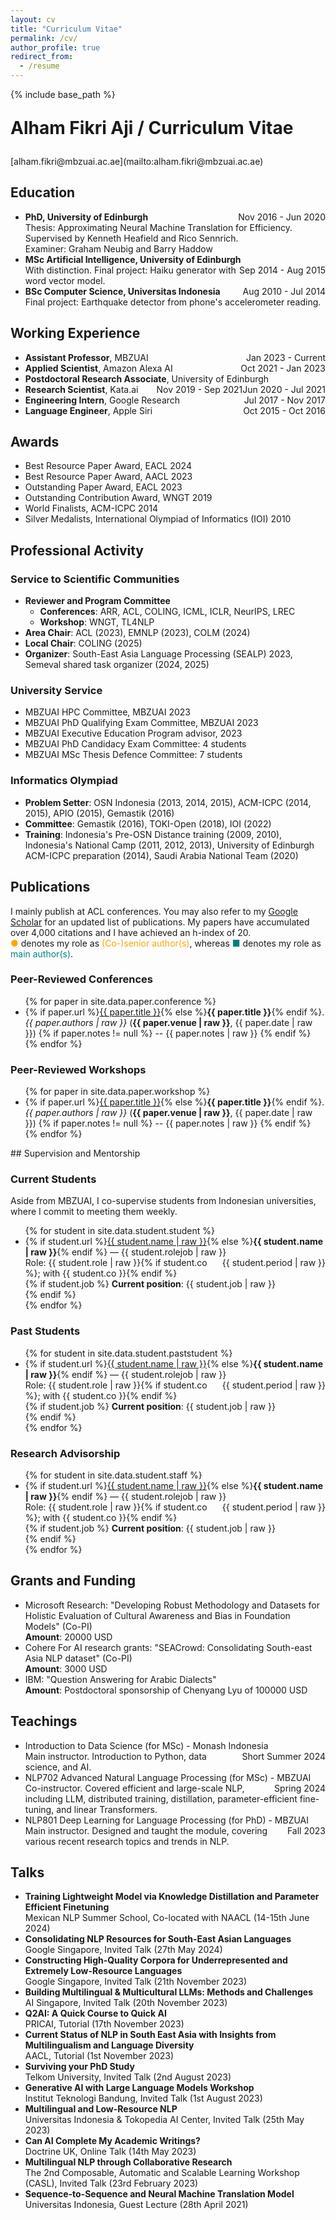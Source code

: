 ```yaml
---
layout: cv
title: "Curriculum Vitae"
permalink: /cv/
author_profile: true
redirect_from:
  - /resume
---
```


{% include base_path %}
<p style="font-size: 2em; font-weight: bold;">Alham Fikri Aji / Curriculum Vitae</p>
[alham.fikri@mbzuai.ac.ae](mailto:alham.fikri@mbzuai.ac.ae)

[//]: # (I am an assistant professor at MBZUAI. I obtained my Ph.D. from the University of Edinburgh’s Institute for Language, Cognition, and Computation, where I focused on enhancing the training and inference speed of machine translation. My studies were supervised by Dr. Kenneth Heafield and Dr. Rico Sennrich. Presently, my research centers on multilingual, low-resource, and low-compute NLP. I have worked on lightweight models via distillation, as well as adapting models to unseen languages in cases of limited training data.)
[//]: # (I have been developing various multilingual large language models such as BLOOMZ/mT0, Jais, Bactrian-X, and more. I have also worked on building multilingual and under-represented NLP resources and benchmarks, especially those that capture local culture and nuances, some of which were awarded best resource papers.)
[//]: # (In the past, I have gained industry experience at companies such as Amazon, Google, and Apple.)


## Education

* **PhD, University of Edinburgh** <span style="float: right;">Nov 2016 - Jun 2020</span><br>
  <span class='desc'>Thesis: Approximating Neural Machine Translation for Efficiency.</span><br>
  <span class='desc'>Supervised by Kenneth Heafield and Rico Sennrich.</span><br>
  <span class='desc'>Examiner: Graham Neubig and Barry Haddow</span>
* **MSc Artificial Intelligence, University of Edinburgh** <span style="float: right;">Sep 2014 - Aug 2015</span>\
  <span class='desc'>With distinction. Final project: Haiku generator with word vector model.</span>
* **BSc Computer Science, Universitas Indonesia** <span style="float: right;">Aug 2010 - Jul 2014</span>\
  <span class='desc'>Final project: Earthquake detector from phone's accelerometer reading.</span>

## Working Experience

* **Assistant Professor**, MBZUAI <span style="float: right;"> Jan 2023 - Current</span>
* **Applied Scientist**, Amazon Alexa AI <span style="float: right;"> Oct 2021 - Jan 2023</span>
* **Postdoctoral Research Associate**, University of Edinburgh <span style="float: right;"> Jun 2020 - Jul 2021</span>
* **Research Scientist**, Kata.ai  <span style="float: right;"> Nov 2019 - Sep 2021</span>
* **Engineering Intern**, Google Research <span style="float: right;"> Jul 2017 - Nov 2017</span>
* **Language Engineer**, Apple Siri  <span style="float: right;">Oct 2015 - Oct 2016</span>


## Awards

* Best Resource Paper Award, EACL 2024
* Best Resource Paper Award, AACL 2023
* Outstanding Paper Award, EACL 2023
* Outstanding Contribution Award, WNGT 2019
* World Finalists, ACM-ICPC 2014
* Silver Medalists, International Olympiad of Informatics (IOI) 2010


## Professional Activity

### Service to Scientific Communities

* **Reviewer and Program Committee**
  * **Conferences**: ARR, ACL, COLING, ICML, ICLR, NeurIPS, LREC
  * **Workshop**: WNGT, TL4NLP
* **Area Chair**: ACL (2023), EMNLP (2023), COLM (2024)
* **Local Chair**: COLING (2025)
* **Organizer**: South-East Asia Language Processing (SEALP) 2023, Semeval shared task organizer (2024, 2025)

### University Service

* MBZUAI HPC Committee, MBZUAI 2023
* MBZUAI PhD Qualifying Exam Committee, MBZUAI 2023
* MBZUAI Executive Education Program advisor, 2023
* MBZUAI PhD Candidacy Exam Committee: 4 students
  <!-- 2024 (2): Muhammad Taimoor Haseeb (student of Gus Jia), Artem Agafonov (student of Martin Takac) -->
  <!-- 2023 (2): Muhammad Arslan Manzoor (student of Preslav Nakov), Abdulla Jasem Ahmed Jaber Almansoori (student of Martin Takac) -->
* MBZUAI MSc Thesis Defence Committee: 7 students
  <!-- 2024 (5): Yichen (Will) Huang, Amirbek Djanibekov, Adham Ibrahim, Ahmed Rashed Ahmed Mubarak Almansoori, Ahmed Mohamed Mubarak Ali Albreiki -->
  <!-- 2023 (2): Sarah Albarri, Muhammad Umar Salman -->


### Informatics Olympiad

  * **Problem Setter**: OSN Indonesia (2013, 2014, 2015), ACM-ICPC (2014, 2015), APIO (2015), Gemastik (2016)
  * **Committee**: Gemastik (2016), TOKI-Open (2018), IOI (2022)
  * **Training**: Indonesia's Pre-OSN Distance training (2009, 2010), Indonesia's National Camp (2011, 2012, 2013), University of Edinburgh ACM-ICPC preparation (2014), Saudi Arabia National Team (2020)

<div class="page-break"></div>

## Publications
I mainly publish at ACL conferences. You may also refer to my [Google Scholar](https://scholar.google.ca/citations?hl=en&user=0Cyfqv4AAAAJ&view_op=list_works&sortby=pubdate) for an updated list of publications. My papers have accumulated over 4,000 citations and I have achieved an h-index of 20.<br>
<span style="color: orange;">●</span> denotes my role as <span style="color: orange;">(Co-)senior author(s)</span>, whereas <span style="color: teal;">■</span> denotes my role as <span style="color: teal;">main author(s)</span>.
### Peer-Reviewed Conferences
<div class="compact-ul">
<ul>
{% for paper in site.data.paper.conference %}
<li class="{% if paper.author and paper.author == 'first' %}first-author{% elsif paper.author and paper.author == 'last' %}last-author{% else %}default-author{% endif %}">
    {% if paper.url %}<a href="{{ paper.url }}">{{ paper.title }}</a>{% else %}<strong>{{ paper.title }}</strong>{% endif %}. <i>{{ paper.authors | raw }}</i> (<b>{{ paper.venue | raw }}</b>, {{ paper.date | raw }})
    {% if paper.notes != null %} -- {{ paper.notes | raw }}
    {% endif %}
</li>
{% endfor %}
</ul>
</div>

### Peer-Reviewed Workshops
<div class="compact-ul">
<ul>
{% for paper in site.data.paper.workshop %}
<li class="{% if paper.author and paper.author == 'first' %}first-author{% elsif paper.author and paper.author == 'last' %}last-author{% else %}default-author{% endif %}">
    {% if paper.url %}<a href="{{ paper.url }}">{{ paper.title }}</a>{% else %}<strong>{{ paper.title }}</strong>{% endif %}. <i>{{ paper.authors | raw }}</i> (<b>{{ paper.venue | raw }}</b>, {{ paper.date | raw }})
    {% if paper.notes != null %} -- {{ paper.notes | raw }}
    {% endif %}
</li>
{% endfor %}
</ul>
</div>
## Supervision and Mentorship

### Current Students
Aside from MBZUAI, I co-supervise students from Indonesian universities, where I commit to meeting them weekly.

<ul>
{% for student in site.data.student.student %}
  <li>
   {% if student.url %}<a href="{{ student.url }}">{{ student.name | raw }}</a>{% else %}<strong>{{ student.name | raw }}</strong>{% endif %} — {{ student.rolejob | raw }}<span style="float: right;">{{ student.period | raw }}</span><br>
    Role: {{ student.role | raw }}{% if student.co %}; with {{ student.co }}{% endif %}<br>
    {% if student.job %}
      <strong>Current position</strong>: {{ student.job | raw }}<br>
    {% endif %}
  </li>
{% endfor %}
</ul>

### Past Students
<ul>
{% for student in site.data.student.paststudent %}
  <li>
    {% if student.url %}<a href="{{ student.url }}">{{ student.name | raw }}</a>{% else %}<strong>{{ student.name | raw }}</strong>{% endif %} — {{ student.rolejob | raw }}<span style="float: right;">{{ student.period | raw }}</span><br>
    Role: {{ student.role | raw }}{% if student.co %}; with {{ student.co }}{% endif %}<br>
    {% if student.job %}
      <strong>Current position</strong>: {{ student.job | raw }}<br>
    {% endif %}
  </li>
{% endfor %}
</ul>

### Research Advisorship
<ul>
{% for student in site.data.student.staff %}
  <li>
    {% if student.url %}<a href="{{ student.url }}">{{ student.name | raw }}</a>{% else %}<strong>{{ student.name | raw }}</strong>{% endif %} — {{ student.rolejob | raw }}<span style="float: right;">{{ student.period | raw }}</span><br>
    Role: {{ student.role | raw }}{% if student.co %}; with {{ student.co }}{% endif %}<br>
    {% if student.job %}
      <strong>Current position</strong>: {{ student.job | raw }}<br>
    {% endif %}
  </li>
{% endfor %}
</ul>

## Grants and Funding
 * Microsoft Research: "Developing Robust Methodology and Datasets for Holistic Evaluation of Cultural Awareness and Bias in Foundation Models" (Co-PI)\
   **Amount**: 20000 USD
 * Cohere For AI research grants: "SEACrowd: Consolidating South-east Asia NLP dataset" (Co-PI)\
   **Amount**: 3000 USD
 * IBM: "Question Answering for Arabic Dialects"\
   **Amount**: Postdoctoral sponsorship of Chenyang Lyu of 100000 USD 

## Teachings
  * Introduction to Data Science (for MSc) - Monash Indonesia <span style="float: right;">Short Summer 2024</span>\
    Main instructor. Introduction to Python, data science, and AI.
  * NLP702 Advanced Natural Language Processing (for MSc) - MBZUAI <span style="float: right;">Spring 2024</span>\
    Co-instructor. Covered efficient and large-scale NLP, including LLM, distributed training, distillation, parameter-efficient fine-tuning, and linear Transformers.
  * NLP801 Deep Learning for Language Processing (for PhD) - MBZUAI <span style="float: right;">Fall 2023</span>\
    Main instructor. Designed and taught the module, covering various recent research topics and trends in NLP.

## Talks
  * **Training Lightweight Model via Knowledge Distillation and Parameter Efficient Finetuning**\
    Mexican NLP Summer School, Co-located with NAACL (14-15th June 2024)
  * **Consolidating NLP Resources for South-East Asian Languages**\
    Google Singapore, Invited Talk (27th May 2024)  
  * **Constructing High-Quality Corpora for Underrepresented and Extremely Low-Resource
Languages**\
    Google Singapore, Invited Talk (21th November 2023)  
  * **Building Multilingual & Multicultural LLMs: Methods and Challenges**\
    AI Singapore, Invited Talk (20th November 2023)
  * **Q2AI: A Quick Course to Quick AI**\
    PRICAI, Tutorial (17th November 2023)
  * **Current Status of NLP in South East Asia with Insights from Multilingualism and Language Diversity**\
    AACL, Tutorial (1st November 2023)
  * **Surviving your PhD Study**\
    Telkom University, Invited Talk (2nd August 2023)
  * **Generative AI with Large Language Models Workshop**\
    Institut Teknologi Bandung, Invited Talk (1st August 2023)
  * **Multilingual and Low-Resource NLP**\
    Universitas Indonesia & Tokopedia AI Center, Invited Talk (25th May 2023)
  * **Can AI Complete My Academic Writings?**\
    Doctrine UK, Online Talk (14th May 2023)
  * **Multilingual NLP through Collaborative Research**\
    The 2nd Composable, Automatic and Scalable Learning Workshop (CASL), Invited Talk (23rd February 2023)
  * **Sequence-to-Sequence and Neural Machine Translation Model**\
    Universitas Indonesia, Guest Lecture (28th April 2021)

